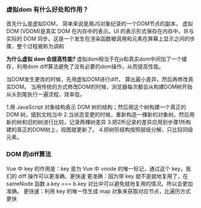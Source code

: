 ### 虚拟dom 有什么好处和作用？

 首先什么是虚拟DOM， 简单来说是用JS对象纪录的一个DOM节点的副本。
 虚拟 DOM (VDOM)是真实 DOM 在内存中的表示。UI 的表示形式保存在内存中，并与实际的 DOM 同步。这是一个发生在渲染函数被调用和元素在屏幕上显示之间的步骤，整个过程被称为调和
 
 **为什么虚拟 dom 会提高性能?** 
虚拟dom相当于在js和真实dom中间加了一个缓存，利用dom diff算法避免了没有必要的dom操作，从而提高性能。

当DOM发生更改的时候，先用虚拟DOM进行diff， 算出最小差异，然后再修改真实DOM。
当用传统的方式修改DOM的时候，浏览器每次都会从构建DOM树开始从头到尾执行一遍流程，效率低。

1.用 JavaScript 对象结构表示 DOM 树的结构；然后用这个树构建一个真正的 DOM 树，插到文档当中
2.当状态变更的时候，重新构造一棵新的对象树。然后用新的树和旧的树进行比较，记录两棵树差异
3.把2所记录的差异应用到步骤1所构建的真正的DOM树上，视图就更新了。
4.把树形结构按照层级分解，只比较同级元素。

### DOM 的diff算法

Vue 中 key 的作用是：key 是为 Vue 中 vnode 的唯一标记，通过这个 key，我们的 diff 操作可以更准确、更快速
更准确：因为带 key 就不是就地复用了，在 sameNode 函数 a.key === b.key 对比中可以避免就地复用的情况。所以会更加准确。
更快速：利用 key 的唯一性生成 map 对象来获取对应节点，比遍历方式更快 